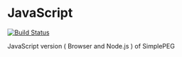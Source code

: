 # JavaScript
[![Build Status](https://travis-ci.org/SimplePEG/JavaScript.svg?branch=master)](https://travis-ci.org/SimplePEG/JavaScript)

JavaScript version ( Browser and Node.js ) of SimplePEG
